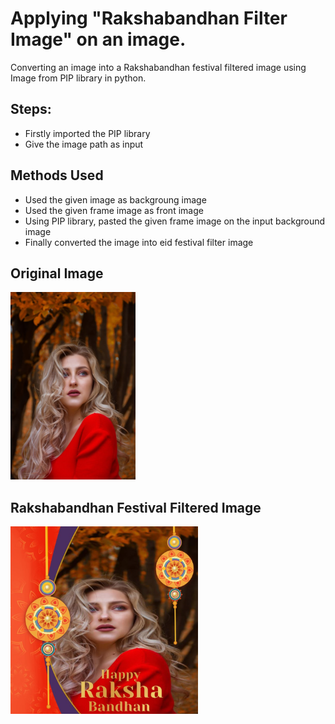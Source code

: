 # Applying "Rakshabandhan Filter Image" on an image.

Converting an image into a Rakshabandhan festival filtered image using Image from PIP library in python.

## Steps:
* Firstly imported the PIP library 
* Give the image path as input

## Methods Used
* Used the given image as backgroung image
* Used the given frame image as front image
* Using PIP library, pasted the given frame image on the input background image 
* Finally converted the image into eid festival filter image


## Original Image
<img src="Images/Image.jpg" height="300px">

## Rakshabandhan Festival Filtered Image
<img src="Images/Rakshabandhan Filtered Image.png" height="300px">


